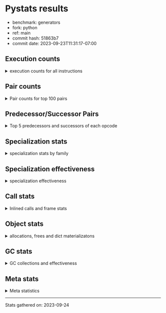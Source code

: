 
# Pystats results

- benchmark: generators
- fork: python
- ref: main
- commit hash: 51863b7
- commit date: 2023-09-23T11:31:17-07:00

## Execution counts

<details>
<summary> execution counts for all instructions </summary>

|Name | Count | Self | Cumulative | Miss ratio | 
|---|---:|---:|---:|---:|
| RESUME_CHECK | 418,551,420 | 17.5% | 17.5% | 0.0% |
| YIELD_VALUE | 376,548,780 | 15.8% | 33.3% |  |
| SEND_GEN | 376,548,480 | 15.8% | 49.1% |  |
| JUMP_BACKWARD_NO_INTERRUPT | 352,548,180 | 14.8% | 63.8% |  |
| LOAD_FAST | 138,007,080 | 5.8% | 69.6% |  |
| LOAD_ATTR_INSTANCE_VALUE | 96,002,100 | 4.0% | 73.6% |  |
| POP_TOP | 72,001,560 | 3.0% | 76.6% |  |
| LOAD_CONST | 60,004,200 | 2.5% | 79.1% |  |
| POP_JUMP_IF_FALSE | 60,002,520 | 2.5% | 81.6% |  |
| STORE_FAST | 42,002,340 | 1.8% | 83.4% |  |
| RETURN_CONST | 36,001,920 | 1.5% | 84.9% |  |
| LOAD_FAST_LOAD_FAST | 30,003,000 | 1.3% | 86.2% |  |
| TO_BOOL_NONE | 24,207,680 | 1.0% | 87.2% | 45.2% |
| TO_BOOL_ALWAYS_TRUE | 24,206,720 | 1.0% | 88.2% | 45.2% |
| INTERPRETER_EXIT | 24,001,260 | 1.0% | 89.2% |  |
| RETURN_GENERATOR | 24,000,600 | 1.0% | 90.2% |  |
| GET_YIELD_FROM_ITER | 24,000,300 | 1.0% | 91.2% |  |
| END_SEND | 24,000,300 | 1.0% | 92.2% |  |
| JUMP_BACKWARD | 24,000,240 | 1.0% | 93.2% |  |
| FOR_ITER_GEN | 24,000,240 | 1.0% | 94.2% |  |
| LOAD_GLOBAL_MODULE | 18,002,080 | 0.8% | 95.0% |  |
| STORE_ATTR_INSTANCE_VALUE | 18,001,800 | 0.8% | 95.7% |  |
| LOAD_GLOBAL_BUILTIN | 12,001,680 | 0.5% | 96.2% |  |
| RETURN_VALUE | 12,001,320 | 0.5% | 96.7% |  |
| COMPARE_OP_INT | 12,001,320 | 0.5% | 97.2% |  |
| CALL_PY_EXACT_ARGS | 12,001,320 | 0.5% | 97.7% |  |
| CALL_LEN | 12,001,320 | 0.5% | 98.2% |  |
| BINARY_SLICE | 12,001,200 | 0.5% | 98.7% |  |
| BINARY_OP | 6,002,080 | 0.3% | 99.0% |  |
| BINARY_SUBSCR | 6,002,060 | 0.3% | 99.2% |  |
| EXIT_INIT_CHECK | 6,000,600 | 0.3% | 99.5% |  |
| CALL_ALLOC_AND_ENTER_INIT | 6,000,600 | 0.3% | 99.7% |  |
| BINARY_OP_ADD_INT | 6,000,600 | 0.3% | 100.0% |  |
| CALL | 400 | 0.0% | 100.0% |  |
| CALL_BUILTIN_CLASS | 360 | 0.0% | 100.0% |  |
| PUSH_NULL | 300 | 0.0% | 100.0% |  |
| GET_ITER | 300 | 0.0% | 100.0% |  |
| FOR_ITER_RANGE | 300 | 0.0% | 100.0% |  |
| LOAD_GLOBAL | 240 | 0.0% | 100.0% |  |
| END_FOR | 240 | 0.0% | 100.0% |  |
| LOAD_DEREF | 180 | 0.0% | 100.0% |  |
| LOAD_ATTR_MODULE | 160 | 0.0% | 100.0% |  |
| CALL_FUNCTION_EX | 120 | 0.0% | 100.0% |  |
| LOAD_ATTR | 80 | 0.0% | 100.0% |  |
| COMPARE_OP | 80 | 0.0% | 100.0% |  |
| POP_JUMP_IF_TRUE | 60 | 0.0% | 100.0% |  |
| NOP | 60 | 0.0% | 100.0% |  |
| LIST_EXTEND | 60 | 0.0% | 100.0% |  |
| COPY_FREE_VARS | 60 | 0.0% | 100.0% |  |
| CALL_INTRINSIC_1 | 60 | 0.0% | 100.0% |  |
| BUILD_LIST | 60 | 0.0% | 100.0% |  |
| BINARY_OP_SUBTRACT_FLOAT | 60 | 0.0% | 100.0% |  |


</details>

## Pair counts

<details>
<summary> Pair counts for top 100 pairs </summary>

|Pair | Count | Self | Cumulative | 
|---|---:|---:|---:|
| YIELD_VALUE YIELD_VALUE | 352,548,180 | 14.8% | 14.8% |
| SEND_GEN RESUME_CHECK | 352,548,180 | 14.8% | 29.5% |
| RESUME_CHECK JUMP_BACKWARD_NO_INTERRUPT | 352,548,180 | 14.8% | 44.3% |
| JUMP_BACKWARD_NO_INTERRUPT SEND_GEN | 352,548,180 | 14.8% | 59.0% |
| LOAD_FAST LOAD_ATTR_INSTANCE_VALUE | 96,002,100 | 4.0% | 63.1% |
| POP_TOP LOAD_FAST | 39,729,360 | 1.7% | 64.7% |
| POP_JUMP_IF_FALSE LOAD_FAST | 38,272,740 | 1.6% | 66.3% |
| LOAD_FAST LOAD_CONST | 24,002,520 | 1.0% | 67.3% |
| TO_BOOL_NONE POP_JUMP_IF_FALSE | 24,001,080 | 1.0% | 68.3% |
| LOAD_ATTR_INSTANCE_VALUE TO_BOOL_NONE | 24,001,080 | 1.0% | 69.3% |
| RETURN_GENERATOR INTERPRETER_EXIT | 24,000,600 | 1.0% | 70.3% |
| RESUME_CHECK POP_TOP | 24,000,600 | 1.0% | 71.3% |
| RESUME_CHECK LOAD_FAST | 24,000,600 | 1.0% | 72.4% |
| POP_TOP RESUME_CHECK | 24,000,600 | 1.0% | 73.4% |
| LOAD_ATTR_INSTANCE_VALUE YIELD_VALUE | 24,000,600 | 1.0% | 74.4% |
| CACHE RETURN_GENERATOR | 24,000,600 | 1.0% | 75.4% |
| SEND_GEN POP_TOP | 24,000,300 | 1.0% | 76.4% |
| RETURN_CONST END_SEND | 24,000,300 | 1.0% | 77.4% |
| LOAD_CONST SEND_GEN | 24,000,300 | 1.0% | 78.4% |
| LOAD_ATTR_INSTANCE_VALUE GET_YIELD_FROM_ITER | 24,000,300 | 1.0% | 79.4% |
| GET_YIELD_FROM_ITER LOAD_CONST | 24,000,300 | 1.0% | 80.4% |
| END_SEND POP_TOP | 24,000,300 | 1.0% | 81.4% |
| TO_BOOL_ALWAYS_TRUE POP_JUMP_IF_FALSE | 24,000,120 | 1.0% | 82.4% |
| LOAD_ATTR_INSTANCE_VALUE TO_BOOL_ALWAYS_TRUE | 24,000,120 | 1.0% | 83.4% |
| YIELD_VALUE STORE_FAST | 24,000,000 | 1.0% | 84.4% |
| STORE_FAST JUMP_BACKWARD | 24,000,000 | 1.0% | 85.4% |
| JUMP_BACKWARD FOR_ITER_GEN | 24,000,000 | 1.0% | 86.4% |
| FOR_ITER_GEN RESUME_CHECK | 24,000,000 | 1.0% | 87.4% |
| POP_JUMP_IF_FALSE RETURN_CONST | 21,729,780 | 0.9% | 88.3% |
| LOAD_FAST_LOAD_FAST STORE_ATTR_INSTANCE_VALUE | 18,001,800 | 0.8% | 89.1% |
| STORE_FAST LOAD_FAST | 12,001,620 | 0.5% | 89.6% |
| LOAD_GLOBAL_BUILTIN LOAD_FAST | 12,001,380 | 0.5% | 90.1% |
| RESUME_CHECK LOAD_GLOBAL_BUILTIN | 12,001,360 | 0.5% | 90.6% |
| LOAD_FAST CALL_LEN | 12,001,320 | 0.5% | 91.1% |
| LOAD_CONST COMPARE_OP_INT | 12,001,320 | 0.5% | 91.6% |
| COMPARE_OP_INT POP_JUMP_IF_FALSE | 12,001,320 | 0.5% | 92.1% |
| CALL_PY_EXACT_ARGS RESUME_CHECK | 12,001,320 | 0.5% | 92.6% |
| CALL_LEN STORE_FAST | 12,001,320 | 0.5% | 93.1% |
| STORE_ATTR_INSTANCE_VALUE LOAD_FAST_LOAD_FAST | 12,001,200 | 0.5% | 93.6% |
| BINARY_SLICE CALL_PY_EXACT_ARGS | 12,001,200 | 0.5% | 94.1% |
| POP_TOP RETURN_CONST | 8,271,540 | 0.3% | 94.5% |
| STORE_FAST LOAD_GLOBAL_MODULE | 6,000,680 | 0.3% | 94.7% |
| RETURN_VALUE RETURN_VALUE | 6,000,660 | 0.3% | 95.0% |
| STORE_ATTR_INSTANCE_VALUE RETURN_CONST | 6,000,600 | 0.3% | 95.2% |
| RETURN_CONST EXIT_INIT_CHECK | 6,000,600 | 0.3% | 95.5% |
| RESUME_CHECK LOAD_FAST_LOAD_FAST | 6,000,600 | 0.3% | 95.7% |
| LOAD_GLOBAL_MODULE LOAD_GLOBAL_MODULE | 6,000,600 | 0.3% | 96.0% |
| LOAD_GLOBAL_MODULE LOAD_FAST_LOAD_FAST | 6,000,600 | 0.3% | 96.2% |
| LOAD_GLOBAL_MODULE LOAD_FAST | 6,000,600 | 0.3% | 96.5% |
| LOAD_FAST_LOAD_FAST LOAD_CONST | 6,000,600 | 0.3% | 96.7% |
| LOAD_FAST_LOAD_FAST BINARY_SUBSCR | 6,000,600 | 0.3% | 97.0% |
| LOAD_FAST BINARY_SLICE | 6,000,600 | 0.3% | 97.2% |
| LOAD_CONST LOAD_FAST | 6,000,600 | 0.3% | 97.5% |
| LOAD_CONST BINARY_SLICE | 6,000,600 | 0.3% | 97.7% |
| LOAD_CONST BINARY_OP_ADD_INT | 6,000,600 | 0.3% | 98.0% |
| LOAD_CONST BINARY_OP | 6,000,600 | 0.3% | 98.2% |
| EXIT_INIT_CHECK RETURN_VALUE | 6,000,600 | 0.3% | 98.5% |
| CALL_ALLOC_AND_ENTER_INIT RESUME_CHECK | 6,000,600 | 0.3% | 98.7% |
| BINARY_SUBSCR LOAD_GLOBAL_MODULE | 6,000,600 | 0.3% | 99.0% |
| BINARY_OP_ADD_INT LOAD_CONST | 6,000,600 | 0.3% | 99.2% |
| BINARY_OP STORE_FAST | 6,000,600 | 0.3% | 99.5% |
| RETURN_CONST CALL_ALLOC_AND_ENTER_INIT | 3,932,580 | 0.2% | 99.6% |
| RETURN_VALUE LOAD_FAST_LOAD_FAST | 3,932,460 | 0.2% | 99.8% |
| RETURN_CONST LOAD_FAST_LOAD_FAST | 2,068,140 | 0.1% | 99.9% |
| RETURN_VALUE CALL_ALLOC_AND_ENTER_INIT | 2,068,020 | 0.1% | 100.0% |
| TO_BOOL_NONE TO_BOOL_ALWAYS_TRUE | 206,600 | 0.0% | 100.0% |
| TO_BOOL_ALWAYS_TRUE TO_BOOL_NONE | 206,600 | 0.0% | 100.0% |
| BINARY_SUBSCR BINARY_SUBSCR | 1,460 | 0.0% | 100.0% |
| BINARY_OP BINARY_OP | 1,460 | 0.0% | 100.0% |
| YIELD_VALUE INTERPRETER_EXIT | 600 | 0.0% | 100.0% |
| CACHE RESUME_CHECK | 600 | 0.0% | 100.0% |
| LOAD_FAST GET_ITER | 300 | 0.0% | 100.0% |
| RETURN_CONST END_FOR | 240 | 0.0% | 100.0% |
| JUMP_BACKWARD FOR_ITER_RANGE | 240 | 0.0% | 100.0% |
| GET_ITER FOR_ITER_GEN | 240 | 0.0% | 100.0% |
| FOR_ITER_RANGE STORE_FAST | 240 | 0.0% | 100.0% |
| FOR_ITER_GEN POP_TOP | 240 | 0.0% | 100.0% |
| END_FOR JUMP_BACKWARD | 240 | 0.0% | 100.0% |
| PUSH_NULL CALL | 180 | 0.0% | 100.0% |
| LOAD_GLOBAL_BUILTIN LOAD_CONST | 180 | 0.0% | 100.0% |
| LOAD_ATTR_MODULE PUSH_NULL | 160 | 0.0% | 100.0% |
| PUSH_NULL LOAD_FAST | 120 | 0.0% | 100.0% |
| LOAD_GLOBAL LOAD_GLOBAL_BUILTIN | 120 | 0.0% | 100.0% |
| LOAD_DEREF PUSH_NULL | 120 | 0.0% | 100.0% |
| LOAD_CONST CALL_BUILTIN_CLASS | 120 | 0.0% | 100.0% |
| CALL CALL_BUILTIN_CLASS | 120 | 0.0% | 100.0% |
| LOAD_GLOBAL_MODULE LOAD_ATTR_MODULE | 100 | 0.0% | 100.0% |
| LOAD_GLOBAL LOAD_GLOBAL_MODULE | 100 | 0.0% | 100.0% |
| LOAD_GLOBAL_MODULE LOAD_GLOBAL_BUILTIN | 80 | 0.0% | 100.0% |
| CALL_BUILTIN_CLASS CALL_PY_EXACT_ARGS | 80 | 0.0% | 100.0% |
| RETURN_VALUE STORE_FAST | 60 | 0.0% | 100.0% |
| RETURN_CONST INTERPRETER_EXIT | 60 | 0.0% | 100.0% |
| RESUME_CHECK LOAD_DEREF | 60 | 0.0% | 100.0% |
| POP_TOP NOP | 60 | 0.0% | 100.0% |
| NOP LOAD_DEREF | 60 | 0.0% | 100.0% |
| LOAD_GLOBAL_MODULE LOAD_ATTR | 60 | 0.0% | 100.0% |
| LOAD_FAST CALL_FUNCTION_EX | 60 | 0.0% | 100.0% |
| LOAD_FAST BUILD_LIST | 60 | 0.0% | 100.0% |
| LOAD_DEREF LIST_EXTEND | 60 | 0.0% | 100.0% |
| LOAD_CONST CALL | 60 | 0.0% | 100.0% |


</details>

## Predecessor/Successor Pairs

<details>
<summary> Top 5 predecessors and successors of each opcode </summary>

### BINARY_SLICE

<details>
<summary> Successors and predecessors for BINARY_SLICE </summary>

|Predecessors | Count | Percentage | 
|---|---:|---:|
| LOAD_FAST | 6,000,600 | 50.0% |
| LOAD_CONST | 6,000,600 | 50.0% |

|Successors | Count | Percentage | 
|---|---:|---:|
| CALL_PY_EXACT_ARGS | 12,001,200 | 100.0% |


</details>

### CACHE

<details>
<summary> Successors and predecessors for CACHE </summary>

|Predecessors | Count | Percentage | 
|---|---:|---:|

|Successors | Count | Percentage | 
|---|---:|---:|
| RETURN_GENERATOR | 24,000,600 | 100.0% |
| RESUME_CHECK | 600 | 0.0% |
| POP_TOP | 60 | 0.0% |


</details>

### BINARY_SUBSCR

<details>
<summary> Successors and predecessors for BINARY_SUBSCR </summary>

|Predecessors | Count | Percentage | 
|---|---:|---:|
| LOAD_FAST_LOAD_FAST | 6,000,600 | 100.0% |
| BINARY_SUBSCR | 1,460 | 0.0% |

|Successors | Count | Percentage | 
|---|---:|---:|
| LOAD_GLOBAL_MODULE | 6,000,600 | 100.0% |
| BINARY_SUBSCR | 1,460 | 0.0% |


</details>

### END_FOR

<details>
<summary> Successors and predecessors for END_FOR </summary>

|Predecessors | Count | Percentage | 
|---|---:|---:|
| RETURN_CONST | 240 | 100.0% |

|Successors | Count | Percentage | 
|---|---:|---:|
| JUMP_BACKWARD | 240 | 100.0% |


</details>

### END_SEND

<details>
<summary> Successors and predecessors for END_SEND </summary>

|Predecessors | Count | Percentage | 
|---|---:|---:|
| RETURN_CONST | 24,000,300 | 100.0% |

|Successors | Count | Percentage | 
|---|---:|---:|
| POP_TOP | 24,000,300 | 100.0% |


</details>

### EXIT_INIT_CHECK

<details>
<summary> Successors and predecessors for EXIT_INIT_CHECK </summary>

|Predecessors | Count | Percentage | 
|---|---:|---:|
| RETURN_CONST | 6,000,600 | 100.0% |

|Successors | Count | Percentage | 
|---|---:|---:|
| RETURN_VALUE | 6,000,600 | 100.0% |


</details>

### GET_ITER

<details>
<summary> Successors and predecessors for GET_ITER </summary>

|Predecessors | Count | Percentage | 
|---|---:|---:|
| LOAD_FAST | 300 | 100.0% |

|Successors | Count | Percentage | 
|---|---:|---:|
| FOR_ITER_GEN | 240 | 80.0% |
| FOR_ITER_RANGE | 60 | 20.0% |


</details>

### GET_YIELD_FROM_ITER

<details>
<summary> Successors and predecessors for GET_YIELD_FROM_ITER </summary>

|Predecessors | Count | Percentage | 
|---|---:|---:|
| LOAD_ATTR_INSTANCE_VALUE | 24,000,300 | 100.0% |

|Successors | Count | Percentage | 
|---|---:|---:|
| LOAD_CONST | 24,000,300 | 100.0% |


</details>

### INTERPRETER_EXIT

<details>
<summary> Successors and predecessors for INTERPRETER_EXIT </summary>

|Predecessors | Count | Percentage | 
|---|---:|---:|
| RETURN_GENERATOR | 24,000,600 | 100.0% |
| YIELD_VALUE | 600 | 0.0% |
| RETURN_CONST | 60 | 0.0% |

|Successors | Count | Percentage | 
|---|---:|---:|


</details>

### NOP

<details>
<summary> Successors and predecessors for NOP </summary>

|Predecessors | Count | Percentage | 
|---|---:|---:|
| POP_TOP | 60 | 100.0% |

|Successors | Count | Percentage | 
|---|---:|---:|
| LOAD_DEREF | 60 | 100.0% |


</details>

### POP_TOP

<details>
<summary> Successors and predecessors for POP_TOP </summary>

|Predecessors | Count | Percentage | 
|---|---:|---:|
| RESUME_CHECK | 24,000,600 | 33.3% |
| SEND_GEN | 24,000,300 | 33.3% |
| END_SEND | 24,000,300 | 33.3% |
| FOR_ITER_GEN | 240 | 0.0% |
| CALL | 60 | 0.0% |

|Successors | Count | Percentage | 
|---|---:|---:|
| LOAD_FAST | 39,729,360 | 55.2% |
| RESUME_CHECK | 24,000,600 | 33.3% |
| RETURN_CONST | 8,271,540 | 11.5% |
| NOP | 60 | 0.0% |


</details>

### PUSH_NULL

<details>
<summary> Successors and predecessors for PUSH_NULL </summary>

|Predecessors | Count | Percentage | 
|---|---:|---:|
| LOAD_ATTR_MODULE | 160 | 53.3% |
| LOAD_DEREF | 120 | 40.0% |
| LOAD_ATTR | 20 | 6.7% |

|Successors | Count | Percentage | 
|---|---:|---:|
| CALL | 180 | 60.0% |
| LOAD_FAST | 120 | 40.0% |


</details>

### RETURN_GENERATOR

<details>
<summary> Successors and predecessors for RETURN_GENERATOR </summary>

|Predecessors | Count | Percentage | 
|---|---:|---:|
| CACHE | 24,000,600 | 100.0% |

|Successors | Count | Percentage | 
|---|---:|---:|
| INTERPRETER_EXIT | 24,000,600 | 100.0% |


</details>

### RETURN_VALUE

<details>
<summary> Successors and predecessors for RETURN_VALUE </summary>

|Predecessors | Count | Percentage | 
|---|---:|---:|
| RETURN_VALUE | 6,000,660 | 50.0% |
| EXIT_INIT_CHECK | 6,000,600 | 50.0% |
| BINARY_OP_SUBTRACT_FLOAT | 60 | 0.0% |

|Successors | Count | Percentage | 
|---|---:|---:|
| RETURN_VALUE | 6,000,660 | 50.0% |
| LOAD_FAST_LOAD_FAST | 3,932,460 | 32.8% |
| CALL_ALLOC_AND_ENTER_INIT | 2,068,020 | 17.2% |
| STORE_FAST | 60 | 0.0% |
| LOAD_GLOBAL | 40 | 0.0% |


</details>

### BINARY_OP

<details>
<summary> Successors and predecessors for BINARY_OP </summary>

|Predecessors | Count | Percentage | 
|---|---:|---:|
| LOAD_CONST | 6,000,600 | 100.0% |
| BINARY_OP | 1,460 | 0.0% |
| LOAD_FAST | 20 | 0.0% |

|Successors | Count | Percentage | 
|---|---:|---:|
| STORE_FAST | 6,000,600 | 100.0% |
| BINARY_OP | 1,460 | 0.0% |
| BINARY_OP_SUBTRACT_FLOAT | 20 | 0.0% |


</details>

### BUILD_LIST

<details>
<summary> Successors and predecessors for BUILD_LIST </summary>

|Predecessors | Count | Percentage | 
|---|---:|---:|
| LOAD_FAST | 60 | 100.0% |

|Successors | Count | Percentage | 
|---|---:|---:|
| LOAD_DEREF | 60 | 100.0% |


</details>

### CALL

<details>
<summary> Successors and predecessors for CALL </summary>

|Predecessors | Count | Percentage | 
|---|---:|---:|
| PUSH_NULL | 180 | 45.0% |
| LOAD_CONST | 60 | 15.0% |
| CALL_BUILTIN_CLASS | 60 | 15.0% |
| CALL | 60 | 15.0% |
| RETURN_VALUE | 20 | 5.0% |

|Successors | Count | Percentage | 
|---|---:|---:|
| CALL_BUILTIN_CLASS | 120 | 30.0% |
| STORE_FAST | 60 | 15.0% |
| POP_TOP | 60 | 15.0% |
| LOAD_FAST | 60 | 15.0% |
| CALL | 60 | 15.0% |


</details>

### CALL_FUNCTION_EX

<details>
<summary> Successors and predecessors for CALL_FUNCTION_EX </summary>

|Predecessors | Count | Percentage | 
|---|---:|---:|
| LOAD_FAST | 60 | 50.0% |
| CALL_INTRINSIC_1 | 60 | 50.0% |

|Successors | Count | Percentage | 
|---|---:|---:|
| RESUME_CHECK | 60 | 50.0% |
| COPY_FREE_VARS | 60 | 50.0% |


</details>

### CALL_INTRINSIC_1

<details>
<summary> Successors and predecessors for CALL_INTRINSIC_1 </summary>

|Predecessors | Count | Percentage | 
|---|---:|---:|
| LIST_EXTEND | 60 | 100.0% |

|Successors | Count | Percentage | 
|---|---:|---:|
| CALL_FUNCTION_EX | 60 | 100.0% |


</details>

### COMPARE_OP

<details>
<summary> Successors and predecessors for COMPARE_OP </summary>

|Predecessors | Count | Percentage | 
|---|---:|---:|
| CALL_BUILTIN_CLASS | 60 | 75.0% |
| COMPARE_OP | 20 | 25.0% |

|Successors | Count | Percentage | 
|---|---:|---:|
| POP_JUMP_IF_TRUE | 60 | 75.0% |
| COMPARE_OP | 20 | 25.0% |


</details>

### COPY_FREE_VARS

<details>
<summary> Successors and predecessors for COPY_FREE_VARS </summary>

|Predecessors | Count | Percentage | 
|---|---:|---:|
| CALL_FUNCTION_EX | 60 | 100.0% |

|Successors | Count | Percentage | 
|---|---:|---:|
| RESUME_CHECK | 60 | 100.0% |


</details>

### JUMP_BACKWARD

<details>
<summary> Successors and predecessors for JUMP_BACKWARD </summary>

|Predecessors | Count | Percentage | 
|---|---:|---:|
| STORE_FAST | 24,000,000 | 100.0% |
| END_FOR | 240 | 0.0% |

|Successors | Count | Percentage | 
|---|---:|---:|
| FOR_ITER_GEN | 24,000,000 | 100.0% |
| FOR_ITER_RANGE | 240 | 0.0% |


</details>

### JUMP_BACKWARD_NO_INTERRUPT

<details>
<summary> Successors and predecessors for JUMP_BACKWARD_NO_INTERRUPT </summary>

|Predecessors | Count | Percentage | 
|---|---:|---:|
| RESUME_CHECK | 352,548,180 | 100.0% |

|Successors | Count | Percentage | 
|---|---:|---:|
| SEND_GEN | 352,548,180 | 100.0% |


</details>

### LIST_EXTEND

<details>
<summary> Successors and predecessors for LIST_EXTEND </summary>

|Predecessors | Count | Percentage | 
|---|---:|---:|
| LOAD_DEREF | 60 | 100.0% |

|Successors | Count | Percentage | 
|---|---:|---:|
| CALL_INTRINSIC_1 | 60 | 100.0% |


</details>

### LOAD_ATTR

<details>
<summary> Successors and predecessors for LOAD_ATTR </summary>

|Predecessors | Count | Percentage | 
|---|---:|---:|
| LOAD_GLOBAL_MODULE | 60 | 75.0% |
| LOAD_GLOBAL | 20 | 25.0% |

|Successors | Count | Percentage | 
|---|---:|---:|
| LOAD_ATTR_MODULE | 60 | 75.0% |
| PUSH_NULL | 20 | 25.0% |


</details>

### LOAD_CONST

<details>
<summary> Successors and predecessors for LOAD_CONST </summary>

|Predecessors | Count | Percentage | 
|---|---:|---:|
| LOAD_FAST | 24,002,520 | 40.0% |
| GET_YIELD_FROM_ITER | 24,000,300 | 40.0% |
| LOAD_FAST_LOAD_FAST | 6,000,600 | 10.0% |
| BINARY_OP_ADD_INT | 6,000,600 | 10.0% |
| LOAD_GLOBAL_BUILTIN | 180 | 0.0% |

|Successors | Count | Percentage | 
|---|---:|---:|
| SEND_GEN | 24,000,300 | 40.0% |
| COMPARE_OP_INT | 12,001,320 | 20.0% |
| LOAD_FAST | 6,000,600 | 10.0% |
| BINARY_SLICE | 6,000,600 | 10.0% |
| BINARY_OP_ADD_INT | 6,000,600 | 10.0% |


</details>

### LOAD_DEREF

<details>
<summary> Successors and predecessors for LOAD_DEREF </summary>

|Predecessors | Count | Percentage | 
|---|---:|---:|
| RESUME_CHECK | 60 | 33.3% |
| NOP | 60 | 33.3% |
| BUILD_LIST | 60 | 33.3% |

|Successors | Count | Percentage | 
|---|---:|---:|
| PUSH_NULL | 120 | 66.7% |
| LIST_EXTEND | 60 | 33.3% |


</details>

### LOAD_FAST

<details>
<summary> Successors and predecessors for LOAD_FAST </summary>

|Predecessors | Count | Percentage | 
|---|---:|---:|
| POP_TOP | 39,729,360 | 28.8% |
| POP_JUMP_IF_FALSE | 38,272,740 | 27.7% |
| RESUME_CHECK | 24,000,600 | 17.4% |
| STORE_FAST | 12,001,620 | 8.7% |
| LOAD_GLOBAL_BUILTIN | 12,001,380 | 8.7% |

|Successors | Count | Percentage | 
|---|---:|---:|
| LOAD_ATTR_INSTANCE_VALUE | 96,002,100 | 69.6% |
| LOAD_CONST | 24,002,520 | 17.4% |
| CALL_LEN | 12,001,320 | 8.7% |
| BINARY_SLICE | 6,000,600 | 4.3% |
| GET_ITER | 300 | 0.0% |


</details>

### LOAD_FAST_LOAD_FAST

<details>
<summary> Successors and predecessors for LOAD_FAST_LOAD_FAST </summary>

|Predecessors | Count | Percentage | 
|---|---:|---:|
| STORE_ATTR_INSTANCE_VALUE | 12,001,200 | 40.0% |
| RESUME_CHECK | 6,000,600 | 20.0% |
| LOAD_GLOBAL_MODULE | 6,000,600 | 20.0% |
| RETURN_VALUE | 3,932,460 | 13.1% |
| RETURN_CONST | 2,068,140 | 6.9% |

|Successors | Count | Percentage | 
|---|---:|---:|
| STORE_ATTR_INSTANCE_VALUE | 18,001,800 | 60.0% |
| LOAD_CONST | 6,000,600 | 20.0% |
| BINARY_SUBSCR | 6,000,600 | 20.0% |


</details>

### LOAD_GLOBAL

<details>
<summary> Successors and predecessors for LOAD_GLOBAL </summary>

|Predecessors | Count | Percentage | 
|---|---:|---:|
| STORE_FAST | 40 | 16.7% |
| RETURN_VALUE | 40 | 16.7% |
| LOAD_GLOBAL_MODULE | 40 | 16.7% |
| LOAD_GLOBAL_BUILTIN | 40 | 16.7% |
| RESUME_CHECK | 20 | 8.3% |

|Successors | Count | Percentage | 
|---|---:|---:|
| LOAD_GLOBAL_BUILTIN | 120 | 50.0% |
| LOAD_GLOBAL_MODULE | 100 | 41.7% |
| LOAD_ATTR | 20 | 8.3% |


</details>

### POP_JUMP_IF_FALSE

<details>
<summary> Successors and predecessors for POP_JUMP_IF_FALSE </summary>

|Predecessors | Count | Percentage | 
|---|---:|---:|
| TO_BOOL_NONE | 24,001,080 | 40.0% |
| TO_BOOL_ALWAYS_TRUE | 24,000,120 | 40.0% |
| COMPARE_OP_INT | 12,001,320 | 20.0% |

|Successors | Count | Percentage | 
|---|---:|---:|
| LOAD_FAST | 38,272,740 | 63.8% |
| RETURN_CONST | 21,729,780 | 36.2% |


</details>

### POP_JUMP_IF_TRUE

<details>
<summary> Successors and predecessors for POP_JUMP_IF_TRUE </summary>

|Predecessors | Count | Percentage | 
|---|---:|---:|
| COMPARE_OP | 60 | 100.0% |

|Successors | Count | Percentage | 
|---|---:|---:|
| LOAD_GLOBAL_BUILTIN | 40 | 66.7% |
| LOAD_GLOBAL | 20 | 33.3% |


</details>

### RETURN_CONST

<details>
<summary> Successors and predecessors for RETURN_CONST </summary>

|Predecessors | Count | Percentage | 
|---|---:|---:|
| POP_JUMP_IF_FALSE | 21,729,780 | 60.4% |
| POP_TOP | 8,271,540 | 23.0% |
| STORE_ATTR_INSTANCE_VALUE | 6,000,600 | 16.7% |

|Successors | Count | Percentage | 
|---|---:|---:|
| END_SEND | 24,000,300 | 66.7% |
| EXIT_INIT_CHECK | 6,000,600 | 16.7% |
| CALL_ALLOC_AND_ENTER_INIT | 3,932,580 | 10.9% |
| LOAD_FAST_LOAD_FAST | 2,068,140 | 5.7% |
| END_FOR | 240 | 0.0% |


</details>

### STORE_FAST

<details>
<summary> Successors and predecessors for STORE_FAST </summary>

|Predecessors | Count | Percentage | 
|---|---:|---:|
| YIELD_VALUE | 24,000,000 | 57.1% |
| CALL_LEN | 12,001,320 | 28.6% |
| BINARY_OP | 6,000,600 | 14.3% |
| FOR_ITER_RANGE | 240 | 0.0% |
| RETURN_VALUE | 60 | 0.0% |

|Successors | Count | Percentage | 
|---|---:|---:|
| JUMP_BACKWARD | 24,000,000 | 57.1% |
| LOAD_FAST | 12,001,620 | 28.6% |
| LOAD_GLOBAL_MODULE | 6,000,680 | 14.3% |
| LOAD_GLOBAL | 40 | 0.0% |


</details>

### YIELD_VALUE

<details>
<summary> Successors and predecessors for YIELD_VALUE </summary>

|Predecessors | Count | Percentage | 
|---|---:|---:|
| YIELD_VALUE | 352,548,180 | 93.6% |
| LOAD_ATTR_INSTANCE_VALUE | 24,000,600 | 6.4% |

|Successors | Count | Percentage | 
|---|---:|---:|
| YIELD_VALUE | 352,548,180 | 93.6% |
| STORE_FAST | 24,000,000 | 6.4% |
| INTERPRETER_EXIT | 600 | 0.0% |


</details>

### BINARY_OP_ADD_INT

<details>
<summary> Successors and predecessors for BINARY_OP_ADD_INT </summary>

|Predecessors | Count | Percentage | 
|---|---:|---:|
| LOAD_CONST | 6,000,600 | 100.0% |

|Successors | Count | Percentage | 
|---|---:|---:|
| LOAD_CONST | 6,000,600 | 100.0% |


</details>

### BINARY_OP_SUBTRACT_FLOAT

<details>
<summary> Successors and predecessors for BINARY_OP_SUBTRACT_FLOAT </summary>

|Predecessors | Count | Percentage | 
|---|---:|---:|
| LOAD_FAST | 40 | 66.7% |
| BINARY_OP | 20 | 33.3% |

|Successors | Count | Percentage | 
|---|---:|---:|
| RETURN_VALUE | 60 | 100.0% |


</details>

### CALL_ALLOC_AND_ENTER_INIT

<details>
<summary> Successors and predecessors for CALL_ALLOC_AND_ENTER_INIT </summary>

|Predecessors | Count | Percentage | 
|---|---:|---:|
| RETURN_CONST | 3,932,580 | 65.5% |
| RETURN_VALUE | 2,068,020 | 34.5% |

|Successors | Count | Percentage | 
|---|---:|---:|
| RESUME_CHECK | 6,000,600 | 100.0% |


</details>

### CALL_BUILTIN_CLASS

<details>
<summary> Successors and predecessors for CALL_BUILTIN_CLASS </summary>

|Predecessors | Count | Percentage | 
|---|---:|---:|
| LOAD_CONST | 120 | 33.3% |
| CALL | 120 | 33.3% |
| RETURN_VALUE | 40 | 11.1% |
| LOAD_FAST | 40 | 11.1% |
| CALL_BUILTIN_CLASS | 40 | 11.1% |

|Successors | Count | Percentage | 
|---|---:|---:|
| CALL_PY_EXACT_ARGS | 80 | 22.2% |
| STORE_FAST | 60 | 16.7% |
| COMPARE_OP | 60 | 16.7% |
| CALL | 60 | 16.7% |
| LOAD_GLOBAL_BUILTIN | 40 | 11.1% |


</details>

### CALL_LEN

<details>
<summary> Successors and predecessors for CALL_LEN </summary>

|Predecessors | Count | Percentage | 
|---|---:|---:|
| LOAD_FAST | 12,001,320 | 100.0% |

|Successors | Count | Percentage | 
|---|---:|---:|
| STORE_FAST | 12,001,320 | 100.0% |


</details>

### CALL_PY_EXACT_ARGS

<details>
<summary> Successors and predecessors for CALL_PY_EXACT_ARGS </summary>

|Predecessors | Count | Percentage | 
|---|---:|---:|
| BINARY_SLICE | 12,001,200 | 100.0% |
| CALL_BUILTIN_CLASS | 80 | 0.0% |
| CALL | 40 | 0.0% |

|Successors | Count | Percentage | 
|---|---:|---:|
| RESUME_CHECK | 12,001,320 | 100.0% |


</details>

### COMPARE_OP_INT

<details>
<summary> Successors and predecessors for COMPARE_OP_INT </summary>

|Predecessors | Count | Percentage | 
|---|---:|---:|
| LOAD_CONST | 12,001,320 | 100.0% |

|Successors | Count | Percentage | 
|---|---:|---:|
| POP_JUMP_IF_FALSE | 12,001,320 | 100.0% |


</details>

### FOR_ITER_GEN

<details>
<summary> Successors and predecessors for FOR_ITER_GEN </summary>

|Predecessors | Count | Percentage | 
|---|---:|---:|
| JUMP_BACKWARD | 24,000,000 | 100.0% |
| GET_ITER | 240 | 0.0% |

|Successors | Count | Percentage | 
|---|---:|---:|
| RESUME_CHECK | 24,000,000 | 100.0% |
| POP_TOP | 240 | 0.0% |


</details>

### FOR_ITER_RANGE

<details>
<summary> Successors and predecessors for FOR_ITER_RANGE </summary>

|Predecessors | Count | Percentage | 
|---|---:|---:|
| JUMP_BACKWARD | 240 | 80.0% |
| GET_ITER | 60 | 20.0% |

|Successors | Count | Percentage | 
|---|---:|---:|
| STORE_FAST | 240 | 80.0% |
| LOAD_GLOBAL_MODULE | 40 | 13.3% |
| LOAD_GLOBAL | 20 | 6.7% |


</details>

### LOAD_ATTR_INSTANCE_VALUE

<details>
<summary> Successors and predecessors for LOAD_ATTR_INSTANCE_VALUE </summary>

|Predecessors | Count | Percentage | 
|---|---:|---:|
| LOAD_FAST | 96,002,100 | 100.0% |

|Successors | Count | Percentage | 
|---|---:|---:|
| TO_BOOL_NONE | 24,001,080 | 25.0% |
| YIELD_VALUE | 24,000,600 | 25.0% |
| GET_YIELD_FROM_ITER | 24,000,300 | 25.0% |
| TO_BOOL_ALWAYS_TRUE | 24,000,120 | 25.0% |


</details>

### LOAD_ATTR_MODULE

<details>
<summary> Successors and predecessors for LOAD_ATTR_MODULE </summary>

|Predecessors | Count | Percentage | 
|---|---:|---:|
| LOAD_GLOBAL_MODULE | 100 | 62.5% |
| LOAD_ATTR | 60 | 37.5% |

|Successors | Count | Percentage | 
|---|---:|---:|
| PUSH_NULL | 160 | 100.0% |


</details>

### LOAD_GLOBAL_BUILTIN

<details>
<summary> Successors and predecessors for LOAD_GLOBAL_BUILTIN </summary>

|Predecessors | Count | Percentage | 
|---|---:|---:|
| RESUME_CHECK | 12,001,360 | 100.0% |
| LOAD_GLOBAL | 120 | 0.0% |
| LOAD_GLOBAL_MODULE | 80 | 0.0% |
| POP_JUMP_IF_TRUE | 40 | 0.0% |
| LOAD_GLOBAL_BUILTIN | 40 | 0.0% |

|Successors | Count | Percentage | 
|---|---:|---:|
| LOAD_FAST | 12,001,380 | 100.0% |
| LOAD_CONST | 180 | 0.0% |
| LOAD_GLOBAL_MODULE | 40 | 0.0% |
| LOAD_GLOBAL_BUILTIN | 40 | 0.0% |
| LOAD_GLOBAL | 40 | 0.0% |


</details>

### LOAD_GLOBAL_MODULE

<details>
<summary> Successors and predecessors for LOAD_GLOBAL_MODULE </summary>

|Predecessors | Count | Percentage | 
|---|---:|---:|
| STORE_FAST | 6,000,680 | 33.3% |
| LOAD_GLOBAL_MODULE | 6,000,600 | 33.3% |
| BINARY_SUBSCR | 6,000,600 | 33.3% |
| LOAD_GLOBAL | 100 | 0.0% |
| LOAD_GLOBAL_BUILTIN | 40 | 0.0% |

|Successors | Count | Percentage | 
|---|---:|---:|
| LOAD_GLOBAL_MODULE | 6,000,600 | 33.3% |
| LOAD_FAST_LOAD_FAST | 6,000,600 | 33.3% |
| LOAD_FAST | 6,000,600 | 33.3% |
| LOAD_ATTR_MODULE | 100 | 0.0% |
| LOAD_GLOBAL_BUILTIN | 80 | 0.0% |


</details>

### RESUME_CHECK

<details>
<summary> Successors and predecessors for RESUME_CHECK </summary>

|Predecessors | Count | Percentage | 
|---|---:|---:|
| SEND_GEN | 352,548,180 | 84.2% |
| POP_TOP | 24,000,600 | 5.7% |
| FOR_ITER_GEN | 24,000,000 | 5.7% |
| CALL_PY_EXACT_ARGS | 12,001,320 | 2.9% |
| CALL_ALLOC_AND_ENTER_INIT | 6,000,600 | 1.4% |

|Successors | Count | Percentage | 
|---|---:|---:|
| JUMP_BACKWARD_NO_INTERRUPT | 352,548,180 | 84.2% |
| POP_TOP | 24,000,600 | 5.7% |
| LOAD_FAST | 24,000,600 | 5.7% |
| LOAD_GLOBAL_BUILTIN | 12,001,360 | 2.9% |
| LOAD_FAST_LOAD_FAST | 6,000,600 | 1.4% |


</details>

### SEND_GEN

<details>
<summary> Successors and predecessors for SEND_GEN </summary>

|Predecessors | Count | Percentage | 
|---|---:|---:|
| JUMP_BACKWARD_NO_INTERRUPT | 352,548,180 | 93.6% |
| LOAD_CONST | 24,000,300 | 6.4% |

|Successors | Count | Percentage | 
|---|---:|---:|
| RESUME_CHECK | 352,548,180 | 93.6% |
| POP_TOP | 24,000,300 | 6.4% |


</details>

### STORE_ATTR_INSTANCE_VALUE

<details>
<summary> Successors and predecessors for STORE_ATTR_INSTANCE_VALUE </summary>

|Predecessors | Count | Percentage | 
|---|---:|---:|
| LOAD_FAST_LOAD_FAST | 18,001,800 | 100.0% |

|Successors | Count | Percentage | 
|---|---:|---:|
| LOAD_FAST_LOAD_FAST | 12,001,200 | 66.7% |
| RETURN_CONST | 6,000,600 | 33.3% |


</details>

### TO_BOOL_ALWAYS_TRUE

<details>
<summary> Successors and predecessors for TO_BOOL_ALWAYS_TRUE </summary>

|Predecessors | Count | Percentage | 
|---|---:|---:|
| LOAD_ATTR_INSTANCE_VALUE | 24,000,120 | 99.1% |
| TO_BOOL_NONE | 206,600 | 0.9% |

|Successors | Count | Percentage | 
|---|---:|---:|
| POP_JUMP_IF_FALSE | 24,000,120 | 99.1% |
| TO_BOOL_NONE | 206,600 | 0.9% |


</details>

### TO_BOOL_NONE

<details>
<summary> Successors and predecessors for TO_BOOL_NONE </summary>

|Predecessors | Count | Percentage | 
|---|---:|---:|
| LOAD_ATTR_INSTANCE_VALUE | 24,001,080 | 99.1% |
| TO_BOOL_ALWAYS_TRUE | 206,600 | 0.9% |

|Successors | Count | Percentage | 
|---|---:|---:|
| POP_JUMP_IF_FALSE | 24,001,080 | 99.1% |
| TO_BOOL_ALWAYS_TRUE | 206,600 | 0.9% |


</details>


</details>

## Specialization stats

<details>
<summary> specialization stats by family </summary>

### BINARY_SLICE

<details>
<summary> specialization stats for BINARY_SLICE family </summary>

|Kind | Count | Ratio | 
|---|---|---|


</details>

### BINARY_SUBSCR

<details>
<summary> specialization stats for BINARY_SUBSCR family </summary>

|Kind | Count | Ratio | 
|---|---|---|
| specialization.deferred |      6000600 | 100.0% |

#### Specialization attempts

| | Count | Ratio | 
|---|---:|---:|
| Success | 0 | 0.0% |
| Failure | 1,460 | 100.0% |

|Failure kind | Count | Ratio | 
|---|---:|---:|
| sequence int | 1,460 | 100.0% |


</details>

### TO_BOOL

<details>
<summary> specialization stats for TO_BOOL family </summary>

|Kind | Count | Ratio | 
|---|---|---|
| specialization.deopt |       413200 | 0.9% |
|          hit |     26514620 | 54.8% |
|         miss |     21899780 | 45.2% |

#### Specialization attempts

| | Count | Ratio | 
|---|---:|---:|
| Success | 413,200 | 100.0% |
| Failure | 0 | 0.0% |

|Failure kind | Count | Ratio | 
|---|---:|---:|


</details>

### BINARY_OP

<details>
<summary> specialization stats for BINARY_OP family </summary>

|Kind | Count | Ratio | 
|---|---|---|
| specialization.deferred |      6000600 | 50.0% |
|          hit |      6000660 | 50.0% |

#### Specialization attempts

| | Count | Ratio | 
|---|---:|---:|
| Success | 20 | 1.4% |
| Failure | 1,460 | 98.6% |

|Failure kind | Count | Ratio | 
|---|---:|---:|
| floor divide | 1,460 | 100.0% |


</details>

### CALL

<details>
<summary> specialization stats for CALL family </summary>

|Kind | Count | Ratio | 
|---|---|---|
| specialization.deferred |          180 | 0.0% |
|          hit |     30003600 | 100.0% |

#### Specialization attempts

| | Count | Ratio | 
|---|---:|---:|
| Success | 160 | 72.7% |
| Failure | 60 | 27.3% |

|Failure kind | Count | Ratio | 
|---|---:|---:|
| cfunc noargs | 60 | 100.0% |


</details>

### COMPARE_OP

<details>
<summary> specialization stats for COMPARE_OP family </summary>

|Kind | Count | Ratio | 
|---|---|---|
| specialization.deferred |           60 | 0.0% |
|          hit |     12001320 | 100.0% |

#### Specialization attempts

| | Count | Ratio | 
|---|---:|---:|
| Success | 0 | 0.0% |
| Failure | 20 | 100.0% |

|Failure kind | Count | Ratio | 
|---|---:|---:|
| list | 20 | 100.0% |


</details>

### FOR_ITER

<details>
<summary> specialization stats for FOR_ITER family </summary>

|Kind | Count | Ratio | 
|---|---|---|
|          hit |     24000540 | 100.0% |


</details>

### JUMP_BACKWARD

<details>
<summary> specialization stats for JUMP_BACKWARD family </summary>

|Kind | Count | Ratio | 
|---|---|---|


</details>

### LOAD_ATTR

<details>
<summary> specialization stats for LOAD_ATTR family </summary>

|Kind | Count | Ratio | 
|---|---|---|
| specialization.deferred |           20 | 0.0% |
|          hit |     96002260 | 100.0% |

#### Specialization attempts

| | Count | Ratio | 
|---|---:|---:|
| Success | 60 | 100.0% |
| Failure | 0 | 0.0% |

|Failure kind | Count | Ratio | 
|---|---:|---:|


</details>

### LOAD_GLOBAL

<details>
<summary> specialization stats for LOAD_GLOBAL family </summary>

|Kind | Count | Ratio | 
|---|---|---|
| specialization.deferred |           20 | 0.0% |
|          hit |     30003760 | 100.0% |

#### Specialization attempts

| | Count | Ratio | 
|---|---:|---:|
| Success | 220 | 100.0% |
| Failure | 0 | 0.0% |

|Failure kind | Count | Ratio | 
|---|---:|---:|


</details>

### POP_JUMP_IF_FALSE

<details>
<summary> specialization stats for POP_JUMP_IF_FALSE family </summary>

|Kind | Count | Ratio | 
|---|---|---|


</details>

### POP_JUMP_IF_TRUE

<details>
<summary> specialization stats for POP_JUMP_IF_TRUE family </summary>

|Kind | Count | Ratio | 
|---|---|---|


</details>

### SEND

<details>
<summary> specialization stats for SEND family </summary>

|Kind | Count | Ratio | 
|---|---|---|
|          hit |    376548480 | 100.0% |


</details>

### STORE_ATTR

<details>
<summary> specialization stats for STORE_ATTR family </summary>

|Kind | Count | Ratio | 
|---|---|---|
|          hit |     18001800 | 100.0% |


</details>


</details>

## Specialization effectiveness

<details>
<summary> specialization effectiveness </summary>

|Instructions | Count | Ratio | 
|---|---:|---:|
| Basic | 1,221,122,880 | 51.1% |
| Not specialized | 129,917,260 | 5.4% |
| Specialized | 1,037,619,940 | 43.4% |

### Deferred by instruction

<details>
<summary> deferred by instruction </summary>

|Name | Count | Ratio | 
|---|---:|---:|
| RESUME | 368,934,881,474,191,023,800 | 100.0% |
| BINARY_SUBSCR | 6,000,600 | 0.0% |
| BINARY_OP | 6,000,600 | 0.0% |
| CALL | 180 | 0.0% |
| COMPARE_OP | 60 | 0.0% |
| LOAD_GLOBAL | 20 | 0.0% |
| LOAD_ATTR | 20 | 0.0% |
| YIELD_VALUE | 0 | 0.0% |
| UNPACK_SEQUENCE | 0 | 0.0% |
| TO_BOOL_NONE | 0 | 0.0% |


</details>

### Misses by instruction

<details>
<summary> misses by instruction </summary>

|Name | Count | Ratio | 
|---|---:|---:|
| TO_BOOL_NONE | 10,949,980 | 50.0% |
| TO_BOOL_ALWAYS_TRUE | 10,949,800 | 50.0% |
| RESUME_CHECK | 8,520 | 0.0% |
| RESUME | 8,520 | 0.0% |
| YIELD_VALUE | 0 | 0.0% |
| STORE_FAST | 0 | 0.0% |
| STORE_ATTR_INSTANCE_VALUE | 0 | 0.0% |
| SEND_GEN | 0 | 0.0% |
| RETURN_VALUE | 0 | 0.0% |
| RETURN_GENERATOR | 0 | 0.0% |


</details>


</details>

## Call stats

<details>
<summary> Inlined calls and frame stats </summary>

| | Count | Ratio | 
|---|---:|---:|
| Calls to PyEval_EvalDefault | 24,001,260 | 5.4% |
| Calls to Python functions inlined | 418,550,760 | 94.6% |
| Calls via PyEval_EvalFrame (total) | 24,001,260 | 5.4% |
| Calls via PyEval_EvalFrame (vector) | 24,000,600 | 5.4% |
| Calls via PyEval_EvalFrame (generator) | 660 | 0.0% |
| Calls via PyEval_EvalFrame (legacy) | 0 | 0.0% |
| Calls via PyEval_EvalFrame (function vectorcall) | 24,000,600 | 5.4% |
| Calls via PyEval_EvalFrame (build class) | 0 | 0.0% |
| Calls via PyEval_EvalFrame (slot) | 0 | 0.0% |
| Calls via PyEval_EvalFrame (function ex) | 120 | 0.0% |
| Calls via PyEval_EvalFrame (api) | 24,000,600 | 5.4% |
| Calls via PyEval_EvalFrame (method) | 0 | 0.0% |
| Frames pushed | 48,003,240 | 10.8% |
| Frame objects created | 0 | 0.0% |


</details>

## Object stats

<details>
<summary> allocations, frees and dict materializatons </summary>

| | Count | Ratio | 
|---|---:|---:|
| Allocations from freelist | 0 | 0.0% |
| Frees to freelist | 300 |  |
| Allocations | 78,035,460 | 100.0% |
| Allocations to 512 bytes | 78,035,460 | 100.0% |
| Allocations to 4 kbytes | 0 | 0.0% |
| Allocations over 4 kbytes | 0 | 0.0% |
| Frees | 78,035,400 |  |
| New values | 0 |  |
| Interpreter increfs | 384,048,220 | 92.7% |
| Interpreter decrefs | 432,082,560 | 86.7% |
| Increfs | 30,154,480 | 7.3% |
| Decrefs | 66,155,960 | 13.3% |
| Materialize dict (on request) | 0 |  |
| Materialize dict (new key) | 0 |  |
| Materialize dict (too big) | 0 |  |
| Materialize dict (str subclass) | 0 |  |
| Dematerialize dict | 0 |  |
| Method cache hits | 12 |  |
| Method cache misses | 8 |  |
| Method cache collisions | 8 |  |
| Method cache dunder hits | 24,002,120 |  |
| Method cache dunder misses | 0 |  |


</details>

## GC stats

<details>
<summary> GC collections and effectiveness </summary>

|Generation | Collections | Objects collected | Object visits | 
|---:|---:|---:|---:|
| 0 | 7,760 | 0 | 43,469,680 |
| 1 | 700 | 0 | 45,418,680 |
| 2 | 60 | 0 | 36,824,000 |


</details>

## Meta stats

<details>
<summary> Meta statistics </summary>

| | Count | 
|---|---:|
| Number of data files | 20 |


</details>

---
Stats gathered on: 2023-09-24
